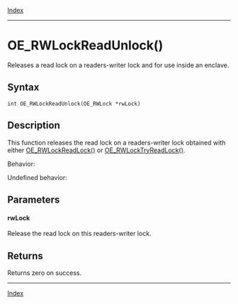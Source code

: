 [Index](index.md)

---
# OE_RWLockReadUnlock()

Releases a read lock on a readers-writer lock and for use inside an enclave.

## Syntax

    int OE_RWLockReadUnlock(OE_RWLock *rwLock)
## Description 

This function releases the read lock on a readers-writer lock obtained with either [OE_RWLockReadLock()](thread_8h_a0fdf2d8e974158070bdd677bf24a0209_1a0fdf2d8e974158070bdd677bf24a0209.md) or [OE_RWLockTryReadLock()](thread_8h_a404a92f2392e655471e5d10738bc0b74_1a404a92f2392e655471e5d10738bc0b74.md).

Behavior:

Undefined behavior:



## Parameters

#### rwLock

Release the read lock on this readers-writer lock.

## Returns

Returns zero on success.

---
[Index](index.md)

